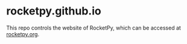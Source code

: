 # rocketpy.github.io

This repo controls the website of RocketPy, which can be accessed at [rocketpy.org](https://rocketpy.org).
